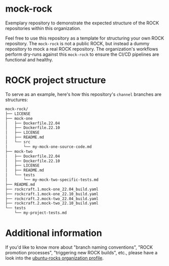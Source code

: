 # mock-rock
Exemplary repository to demonstrate the expected structure of the ROCK repositories within this organization.

Feel free to use this repository as a template for structuring your own ROCK repository. The `mock-rock` is not a public ROCK, but instead a dummy repository to mock a real ROCK repository. The organization's workflows perform dry-runs against this `mock-rock` to ensure the CI/CD pipelines are functional and healthy.

# ROCK project structure

To serve as an example, here's how this repository's `channel` branches are structures:

```bash
mock-rock/
├── LICENSE
├── mock-one
│   ├── Dockerfile.22.04
│   ├── Dockerfile.22.10
│   ├── LICENSE
│   ├── README.md
│   └── src
│       └── my-mock-one-source-code.md
├── mock-two
│   ├── Dockerfile.22.04
│   ├── Dockerfile.22.10
│   ├── LICENSE
│   ├── README.md
│   └── tests
│       └── my-mock-two-specific-tests.md
├── README.md
├── rockcraft.1.mock-one_22.04_build.yaml
├── rockcraft.1.mock-one_22.10_build.yaml
├── rockcraft.2.mock-two_22.04_build.yaml
├── rockcraft.2.mock-two_22.10_build.yaml
└── tests
    └── my-project-tests.md
```

# Additional information

If you'd like to know more about "branch naming conventions", "ROCK promotion processes", "triggering new ROCK builds", etc., please have a look into the [ubuntu-rocks organization profile](https://github.com/ubuntu-rocks).
